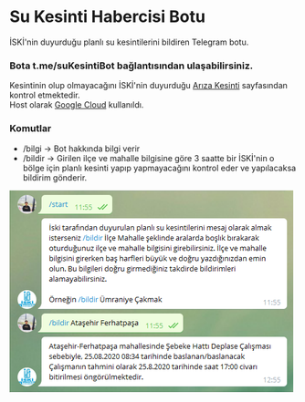 # Su Kesinti Habercisi Botu

İSKİ'nin duyurduğu planlı su kesintilerini bildiren Telegram botu.

### Bota t.me/suKesintiBot bağlantısından ulaşabilirsiniz.

Kesintinin olup olmayacağını İSKİ'nin duyurduğu [Arıza Kesinti](https://www.iski.istanbul/web/tr-TR/ariza-kesinti) sayfasından kontrol etmektedir.</br>
Host olarak [Google Cloud](https://cloud.google.com/) kullanıldı.


### Komutlar
* /bilgi -> Bot hakkında bilgi verir
* /bildir -> Girilen ilçe ve mahalle bilgisine göre 3 saatte bir İSKİ'nin o bölge için planlı kesinti yapıp yapmayacağını kontrol eder ve yapılacaksa bildirim gönderir.

![Screenshot of the bot](/SS.PNG)
